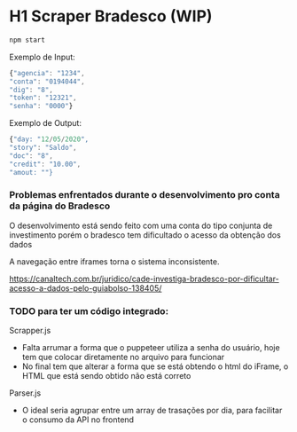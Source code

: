 # H1 Scraper Bradesco (WIP)

```javascript
npm start
```
Exemplo de Input:
```javascript
{"agencia": "1234",
"conta": "0194044",
"dig": "8",
"token": "12321",
"senha": "0000"}
```

Exemplo de Output:
```javascript
{"day: "12/05/2020",
"story": "Saldo",
"doc": "8",
"credit": "10.00",
"amout: ""}
```

### Problemas enfrentados durante o desenvolvimento pro conta da página do Bradesco
O desenvolvimento está sendo feito com uma conta do tipo conjunta de investimento
porém o bradesco tem dificultado o acesso da obtenção dos dados

A navegação entre iframes torna o sistema inconsistente.

https://canaltech.com.br/juridico/cade-investiga-bradesco-por-dificultar-acesso-a-dados-pelo-guiabolso-138405/



### TODO para ter um código integrado:
Scrapper.js
- Falta arrumar a forma que o puppeteer utiliza a senha do usuário, hoje tem que colocar diretamente no arquivo para funcionar
- No final tem que alterar a forma que se está obtendo o html do iFrame, o HTML que está sendo obtido não está correto

Parser.js
- O ideal seria agrupar entre um array de trasações por dia, para facilitar o consumo da API no frontend